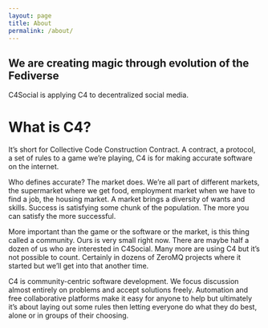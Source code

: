 ```yaml
---
layout: page
title: About
permalink: /about/
---
```


## We are creating magic through evolution of the Fediverse

C4Social is applying C4 to decentralized social media.

# What is C4?

It’s short for Collective Code Construction Contract. A contract, a protocol, a set of rules to a game we’re playing, C4 is for making accurate software on the internet.

Who defines accurate? The market does. We’re all part of different markets, the supermarket where we get food, employment market when we have to find a job, the housing market. A market brings a diversity of wants and skills. Success is satisfying some chunk of the population. The more you can satisfy the more successful.

More important than the game or the software or the market, is this thing called a community. Ours is very small right now. There are maybe half a dozen of us who are interested in C4Social. Many more are using C4 but it’s not possible to count. Certainly in dozens of ZeroMQ projects where it started but we’ll get into that another time.

C4 is community-centric software development. We focus discussion almost entirely on problems and accept solutions freely. Automation and free collaborative platforms make it easy for anyone to help but ultimately it’s about laying out some rules then letting everyone do what they do best, alone or in groups of their choosing.



